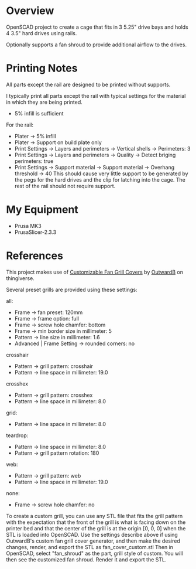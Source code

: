 # Overview
OpenSCAD project to create a cage that fits in 3 5.25" drive bays and holds 4 3.5" hard drives using rails.

Optionally supports a fan shroud to provide additional airflow to the drives.

# Printing Notes
All parts except the rail are designed to be printed without supports.

I typically print all parts except the rail with typical settings for the material in which they are being printed.
- 5% infill is sufficient

For the rail:
- Plater -> 5% infill
- Plater -> Support on build plate only
- Print Settings -> Layers and perimeters -> Vertical shells -> Perimeters: 3
- Print Settings -> Layers and perimeters -> Quality -> Detect briging perimeters: true
- Print Settings -> Support material -> Support material -> Overhang threshold -> 40
This should cause very little support to be generated by the pegs for the hard drives and the clip for latching into the cage.
The rest of the rail should not require support.

# My Equipment
- Prusa MK3
- PrusaSlicer-2.3.3

# References

This project makes use of [Customizable Fan Grill Covers](https://www.thingiverse.com/thing:4837562) by [OutwardB](https://www.thingiverse.com/OutwardB) on thingiverse.

Several preset grills are provided using these settings:

all:
- Frame -> fan preset: 120mm
- Frame -> frame option: full
- Frame -> screw hole chamfer: bottom
- Frame -> min border size in millimeter: 5
- Pattern -> line size in millimeter: 1.6
- Advanced | Frame Setting -> rounded corners: no

crosshair
- Pattern -> grill pattern: crosshair
- Pattern -> line space in millimeter:  19.0

crosshex
- Pattern -> grill pattern: crosshex
- Pattern -> line space in millimeter:  8.0

grid:
- Pattern -> line space in millimeter:  8.0

teardrop:
- Pattern -> line space in millimeter:  8.0
- Pattern -> grill pattern rotation: 180

web:
- Pattern -> grill pattern: web
- Pattern -> line space in millimeter:  19.0

none:
- Frame -> screw hole chamfer: no

To create a custom grill, you can use any STL file that fits the grill pattern with the expectation that the front of the grill is what is facing down on the printer bed and that the center of the grill is at the origin [0, 0, 0] when the STL is loaded into OpenSCAD.
Use the settings describe above if using OutwardB's custom fan grill cover generator, and then make the desired changes, render, and export the STL as fan_cover_custom.stl
Then in OpenSCAD, select "fan_shroud" as the part, grill style of custom.
You will then see the customized fan shroud.
Render it and export the STL.